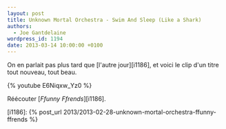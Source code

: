 ```yaml
---
layout: post
title: Unknown Mortal Orchestra - Swim And Sleep (Like a Shark)
authors:
  - Joe Gantdelaine
wordpress_id: 1194
date: 2013-03-14 10:00:00 +0100
---
```


On en parlait pas plus tard que [l'autre jour][i1186], et voici le clip d'un
titre tout nouveau, tout beau.

{% youtube E6Niqxw_Yz0 %}

Réécouter [_Ffunny Ffrends_][i1186].

[i1186]: {% post_url 2013/2013-02-28-unknown-mortal-orchestra-ffunny-ffrends %}
